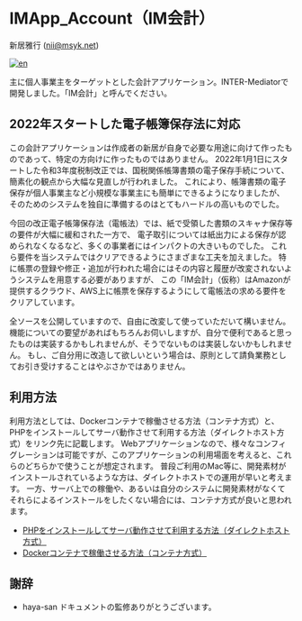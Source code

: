 # IMApp_Account（IM会計）

新居雅行 (nii@msyk.net)

[![en](https://img.shields.io/badge/lang-en-red.svg)](https://github.com/msyk/IMApp_Account/blob/master/README.en.md)

主に個人事業主をターゲットとした会計アプリケーション。INTER-Mediatorで開発しました。「IM会計」と呼んでください。

## 2022年スタートした電子帳簿保存法に対応

この会計アプリケーションは作成者の新居が自身で必要な用途に向けて作ったものであって、特定の方向けに作ったものではありません。
2022年1月1日にスタートした令和3年度税制改正では、国税関係帳簿書類の電子保存手続について、簡素化の観点から大幅な見直しが行われました。
これにより、帳簿書類の電子保存が個人事業主など小規模な事業主にも簡単にできるようになりましたが、
そのためのシステムを独自に準備するのはとてもハードルの高いものでした。

今回の改正電子帳簿保存法（電帳法）では、紙で受領した書類のスキャナ保存等の要件が大幅に緩和された一方で、
電子取引については紙出力による保存が認められなくなるなど、多くの事業者にはインパクトの大きいものでした。
これら要件を当システムではクリアできるようにさまざまな工夫を加えました。
特に帳票の登録や修正・追加が行われた場合にはその内容と履歴が改変されないようシステムを用意する必要がありますが、
この「IM会計」（仮称）はAmazonが提供するクラウド、AWS上に帳票を保存するようにして電帳法の求める要件をクリアしています。

全ソースを公開していますので、自由に改変して使っていただいて構いません。
機能についての要望があればもちろんお伺いしますが、自分で便利であると思ったものは実装するかもしれませんが、そうでないものは実装しないかもしれません。
もし、ご自分用に改造して欲しいという場合は、原則として請負業務としてお引き受けすることはやぶさかではありません。

## 利用方法

利用方法としては、Dockerコンテナで稼働させる方法（コンテナ方式）と、PHPをインストールしてサーバ動作させて利用する方法（ダイレクトホスト方式）をリンク先に記載します。
Webアプリケーションなので、様々なコンフィグレーションは可能ですが、このアプリケーションの利用場面を考えると、これらのどちらかで使うことが想定されます。
普段ご利用のMac等に、開発素材がインストールされているような方は、ダイレクトホストでの運用が早いと考えます。
一方、サーバ上での稼働や、あるいは自分のシステムに開発素材がなくてそれらによるインストールをしたくない場合には、コンテナ方式が良いと思われます。

* [PHPをインストールしてサーバ動作させて利用する方法（ダイレクトホスト方式）](README-drhost.md)
* [Dockerコンテナで稼働させる方法（コンテナ方式）](README-container.md)

## 謝辞

- haya-san ドキュメントの監修ありがとうございます。
